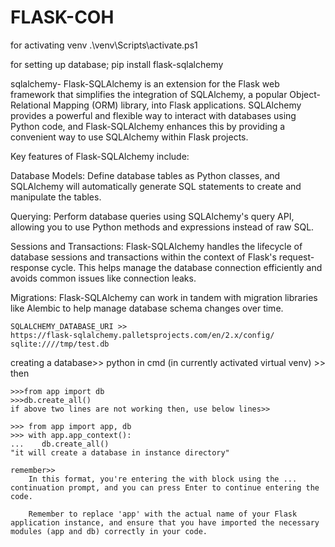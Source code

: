 # FLASK-COH

for activating venv
.\venv\Scripts\activate.ps1

for setting up database;
pip install flask-sqlalchemy

sqlalchemy-
    Flask-SQLAlchemy is an extension for the Flask web framework that simplifies the integration of SQLAlchemy, a popular Object-Relational Mapping (ORM) library, into Flask applications. SQLAlchemy provides a powerful and flexible way to interact with databases using Python code, and Flask-SQLAlchemy enhances this by providing a convenient way to use SQLAlchemy within Flask projects.


Key features of Flask-SQLAlchemy include:
>>>>>
Database Models: Define database tables as Python classes, and SQLAlchemy will automatically generate SQL statements to create and manipulate the tables.

Querying: Perform database queries using SQLAlchemy's query API, allowing you to use Python methods and expressions instead of raw SQL.

Sessions and Transactions: Flask-SQLAlchemy handles the lifecycle of database sessions and transactions within the context of Flask's request-response cycle. This helps manage the database connection efficiently and avoids common issues like connection leaks.

Migrations: Flask-SQLAlchemy can work in tandem with migration libraries like Alembic to help manage database schema changes over time.



    SQLALCHEMY_DATABASE_URI >>
    https://flask-sqlalchemy.palletsprojects.com/en/2.x/config/
    sqlite:////tmp/test.db


creating a database>>
   python in cmd (in currently activated virtual venv)
       >> then

    >>>from app import db
    >>>db.create_all() 
    if above two lines are not working then, use below lines>>

    >>> from app import app, db
    >>> with app.app_context():
    ...    db.create_all() 
    "it will create a database in instance directory"
    
    remember>>
        In this format, you're entering the with block using the ... continuation prompt, and you can press Enter to continue entering the code.

        Remember to replace 'app' with the actual name of your Flask application instance, and ensure that you have imported the necessary modules (app and db) correctly in your code.